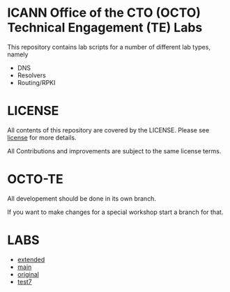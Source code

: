 # ICANN Office of the CTO (OCTO) Technical Engagement (TE) Labs

This repository contains lab scripts for a number of different lab types, namely

- DNS
- Resolvers
- Routing/RPKI

# LICENSE

All contents of this repository are covered by the LICENSE. Please see [license](LICENSE.md) for more details.

All Contributions and improvements are subject to the same license terms.

# OCTO-TE

All developement should be done in its own branch.

If you want to make changes for a special workshop start a branch for that.

# LABS

* [extended](https://github.com/icann/OCTO-TE-labs/tree/extended)
* [main](https://github.com/icann/OCTO-TE-labs/tree/main)
* [original](https://github.com/icann/OCTO-TE-labs/tree/original)
* [test7](https://github.com/icann/OCTO-TE-labs/tree/test7)

